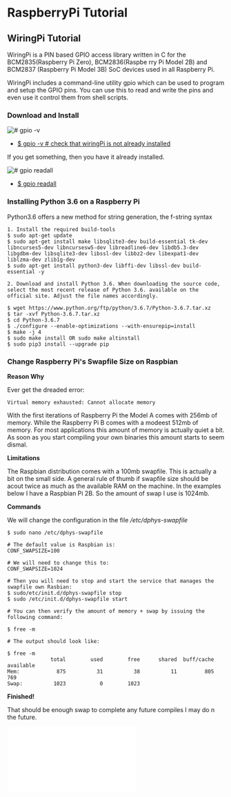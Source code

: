 # RaspberryPi Tutorial 


## WiringPi Tutorial 

WiringPi is a PIN based GPIO access library written in C for the BCM2835(Raspberry Pi Zero), BCM2836(Raspbe    rry Pi Model 2B) and BCM2837 (Raspberry Pi Model 3B) SoC devices used in all Raspberry Pi.

WiringPi includes a command-line utility gpio which can be used to program and setup the GPIO pins. You can use this to read and write the pins and even use it control them from shell scripts.

### Download and Install

![# gpio -v](/imgs/raspberrypi/RaspberryPi_gpio-v.png?raw=true)
- [$ gpio -v # check that wiringPi is not already installed]()

If you get something, then you have it already installed. 

![# gpio readall](/imgs/raspberrypi/RaspberryPi_gpio-readall.png?raw=true)
- [$ gpio readall]()


### Installing Python 3.6 on a Raspberry Pi 

Python3.6 offers a new method for string generation, the f-string syntax

```
1. Install the required build-tools 
$ sudo apt-get update 
$ sudo apt-get install make libsqlite3-dev build-essential tk-dev libncurses5-dev libncursesw5-dev libreadline6-dev libdb5.3-dev libgdbm-dev libsqlite3-dev libssl-dev libbz2-dev libexpat1-dev liblzma-dev zlib1g-dev
$ sudo apt-get install python3-dev libffi-dev libssl-dev build-essential -y 

2. Download and install Python 3.6. When downloading the source code, select the most recent release of Python 3.6. available on the official site. Adjust the file names accordingly.

$ wget https://www.python.org/ftp/python/3.6.7/Python-3.6.7.tar.xz
$ tar -xvf Python-3.6.7.tar.xz 
$ cd Python-3.6.7
$ ./configure --enable-optimizations --with-ensurepip=install
$ make -j 4
$ sudo make install OR sudo make altinstall 
$ sudo pip3 install --upgrade pip 
```

### Change Raspberry Pi's Swapfile Size on Raspbian 

**Reason Why**

Ever get the dreaded error:

```
Virtual memory exhausted: Cannot allocate memory
```

With the first iterations of Raspberry Pi the Model A comes with 256mb of memory. While the Raspberry Pi B comes with a modeest 512mb of memory. For most applications this amount of memory is actually quiet a bit. As soon as you start compiling your own binaries this amount starts to seem dismal.

**Limitations**

The Raspbian distribution comes with a 100mb swapfile. This is actually a bit on the small side. A general rule of thumb if swapfile size should be acout twice as much as the available RAM on the machine. In the examples below I have a Raspbian Pi 2B. So the amount of swap I use is 1024mb.

**Commands**

We will change the configuration in the file */etc/dphys-swapfile*

```
$ sudo nano /etc/dphys-swapfile 

# The default value is Raspbian is:
CONF_SWAPSIZE=100 

# We will need to change this to:
CONF_SWAPSIZE=1024

# Then you will need to stop and start the service that manages the swapfile own Rasbian:
$ sudo/etc/init.d/dphys-swapfile stop 
$ sudo /etc/init.d/dphys-swapfile start 

# You can then verify the amount of memory + swap by issuing the following command:

$ free -m 

# The output should look like:

$ free -m
              total        used        free      shared  buff/cache   available
Mem:            875          31          38          11         805         769
Swap:          1023           0        1023
```

**Finished!**

That should be enough swap to complete any future compiles I may do n the future.


![Raspberry Start](/root/raspberrypi/RaspberryPiTutorial/RaspberryPi_Start.md)
